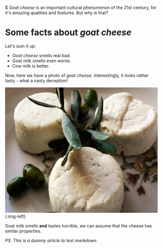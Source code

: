 $ *Goat cheese* is an important cultural phenomenon of the 21st century, for it's amazing qualities and features. But why is that?

# Some facts about *goat cheese*

Let's sum it up:

* *Goat cheese* smells real bad.
* Goat milk smells even worse.
* Cow milk is better.

Now, here we have a photo of *goat cheese*. Interestingly, it looks rather tasty - what a nasty deception!

![Cheese](cheese.jpg) {.img-left}

Goat milk smells **and** tastes horrible, we can assume that the cheese has similar properties.

*PS. This is a dummy article to test markdown.*

